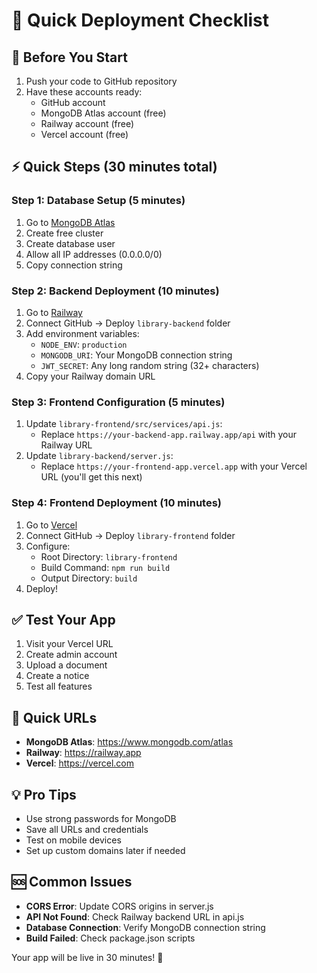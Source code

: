 # 🚀 Quick Deployment Checklist

## 📝 Before You Start
1. Push your code to GitHub repository
2. Have these accounts ready:
   - GitHub account
   - MongoDB Atlas account (free)
   - Railway account (free)
   - Vercel account (free)

## ⚡ Quick Steps (30 minutes total)

### Step 1: Database Setup (5 minutes)
1. Go to [MongoDB Atlas](https://www.mongodb.com/atlas)
2. Create free cluster
3. Create database user
4. Allow all IP addresses (0.0.0.0/0)
5. Copy connection string

### Step 2: Backend Deployment (10 minutes)
1. Go to [Railway](https://railway.app)
2. Connect GitHub → Deploy `library-backend` folder
3. Add environment variables:
   - `NODE_ENV`: `production`
   - `MONGODB_URI`: Your MongoDB connection string
   - `JWT_SECRET`: Any long random string (32+ characters)
4. Copy your Railway domain URL

### Step 3: Frontend Configuration (5 minutes)
1. Update `library-frontend/src/services/api.js`:
   - Replace `https://your-backend-app.railway.app/api` with your Railway URL
2. Update `library-backend/server.js`:
   - Replace `https://your-frontend-app.vercel.app` with your Vercel URL (you'll get this next)

### Step 4: Frontend Deployment (10 minutes)
1. Go to [Vercel](https://vercel.com)
2. Connect GitHub → Deploy `library-frontend` folder
3. Configure:
   - Root Directory: `library-frontend`
   - Build Command: `npm run build`
   - Output Directory: `build`
4. Deploy!

## ✅ Test Your App
1. Visit your Vercel URL
2. Create admin account
3. Upload a document
4. Create a notice
5. Test all features

## 🎯 Quick URLs
- **MongoDB Atlas**: https://www.mongodb.com/atlas
- **Railway**: https://railway.app
- **Vercel**: https://vercel.com

## 💡 Pro Tips
- Use strong passwords for MongoDB
- Save all URLs and credentials
- Test on mobile devices
- Set up custom domains later if needed

## 🆘 Common Issues
- **CORS Error**: Update CORS origins in server.js
- **API Not Found**: Check Railway backend URL in api.js
- **Database Connection**: Verify MongoDB connection string
- **Build Failed**: Check package.json scripts

Your app will be live in 30 minutes! 🎉 